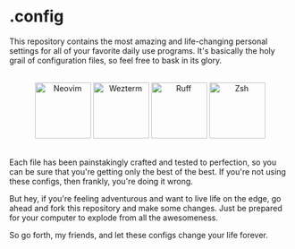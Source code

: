 # .config

This repository contains the most amazing and life-changing personal settings for all of your favorite daily use programs.
It's basically the holy grail of configuration files, so feel free to bask in its glory.

<div align="center">
  <br>
  <a href="https://github.com/alanRizzo/dot-files/tree/main/nvim"><img alt="Neovim" src="https://user-images.githubusercontent.com/36242460/209569508-3e0a616d-9807-4598-ba93-883fce87ad08.png" height="100"></a>
  <a href="https://github.com/alanRizzo/dot-files/tree/main/wezterm"><img alt="Wezterm" src="https://user-images.githubusercontent.com/36242460/209569621-063e61b1-ae2d-4c5f-b1fc-0fbdbcc99cd7.png" height="100"></a>
  <a href="https://github.com/alanRizzo/dot-files/tree/main/ruff"><img alt="Ruff" src="https://github.com/user-attachments/assets/0156cabd-03e7-451b-8839-81d6662f4ffa" height="100"></a>
 </a>
  <a href="https://github.com/alanRizzo/dot-files/tree/main/zsh"><img alt="Zsh" src="https://github.com/user-attachments/assets/3cea439d-8abc-488c-8db2-6e543bab4bf1" height="100"></a>
  <br>
  <br>
</div>

Each file has been painstakingly crafted and tested to perfection, so you can be sure that you're getting only the best of the best.
If you're not using these configs, then frankly, you're doing it wrong.

But hey, if you're feeling adventurous and want to live life on the edge, go ahead and fork this repository and make some changes.
Just be prepared for your computer to explode from all the awesomeness.

So go forth, my friends, and let these configs change your life forever.
